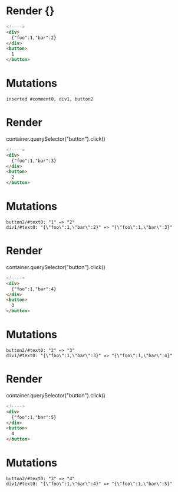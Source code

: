 # Render {}
```html
<!---->
<div>
  {"foo":1,"bar":2}
</div>
<button>
  1
</button>
```

# Mutations
```
inserted #comment0, div1, button2
```


# Render 
container.querySelector("button").click()

```html
<!---->
<div>
  {"foo":1,"bar":3}
</div>
<button>
  2
</button>
```

# Mutations
```
button2/#text0: "1" => "2"
div1/#text0: "{\"foo\":1,\"bar\":2}" => "{\"foo\":1,\"bar\":3}"
```


# Render 
container.querySelector("button").click()

```html
<!---->
<div>
  {"foo":1,"bar":4}
</div>
<button>
  3
</button>
```

# Mutations
```
button2/#text0: "2" => "3"
div1/#text0: "{\"foo\":1,\"bar\":3}" => "{\"foo\":1,\"bar\":4}"
```


# Render 
container.querySelector("button").click()

```html
<!---->
<div>
  {"foo":1,"bar":5}
</div>
<button>
  4
</button>
```

# Mutations
```
button2/#text0: "3" => "4"
div1/#text0: "{\"foo\":1,\"bar\":4}" => "{\"foo\":1,\"bar\":5}"
```
